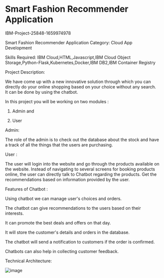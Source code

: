 # Smart Fashion Recommender Application
 
IBM-Project-25848-1659974978

Smart Fashion Recommender Application
Category: Cloud App Development

Skills Required:
IBM Cloud,HTML,Javascript,IBM Cloud Object Storage,Python-Flask,Kubernetes,Docker,IBM DB2,IBM Container Registry

Project Description:

We have come up with a new innovative solution through which you can directly do your online shopping based on your choice without any search. It can be done by using the chatbot.



In this project you will be working on two modules :

1. Admin and

2. User



Admin:



The role of the admin is to check out the database about the stock and have a track of all the things that the users are purchasing.




User :



The user will login into the website and go through the products available on the website.  Instead of navigating to several screens for booking products online, the user can directly talk to Chatbot regarding the products.  Get the recommendations based on information provided by the user.



Features of Chatbot :



Using chatbot we can manage user's choices and orders.

The chatbot can give recommendations to the users based on their interests.

It can promote the best deals and offers on that day.

It will store the customer's details and orders in the database.

The chatbot will send a notification to customers if the order is confirmed.

Chatbots can also help in collecting customer feedback.



Technical Architecture:

![image](https://user-images.githubusercontent.com/88048226/200240308-60f83323-fad6-420c-b915-62f7ab71ab5c.png)
